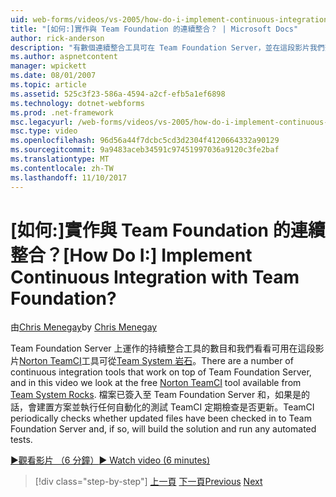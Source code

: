 ```yaml
---
uid: web-forms/videos/vs-2005/how-do-i-implement-continuous-integration-with-team-foundation
title: "[如何:]實作與 Team Foundation 的連續整合？ | Microsoft Docs"
author: rick-anderson
description: "有數個連續整合工具可在 Team Foundation Server，並在這段影片我們查看可用的 Norton TeamCI 工具逾時..."
ms.author: aspnetcontent
manager: wpickett
ms.date: 08/01/2007
ms.topic: article
ms.assetid: 525c3f23-586a-4594-a2cf-efb5a1ef6898
ms.technology: dotnet-webforms
ms.prod: .net-framework
msc.legacyurl: /web-forms/videos/vs-2005/how-do-i-implement-continuous-integration-with-team-foundation
msc.type: video
ms.openlocfilehash: 96d56a44f7dcbc5cd3d2304f4120664332a90129
ms.sourcegitcommit: 9a9483aceb34591c97451997036a9120c3fe2baf
ms.translationtype: MT
ms.contentlocale: zh-TW
ms.lasthandoff: 11/10/2017
---
```

<a name="how-do-i-implement-continuous-integration-with-team-foundation"></a><span data-ttu-id="a5f67-104">[如何:]實作與 Team Foundation 的連續整合？</span><span class="sxs-lookup"><span data-stu-id="a5f67-104">[How Do I:] Implement Continuous Integration with Team Foundation?</span></span>
====================
<span data-ttu-id="a5f67-105">由[Chris Menegay](https://twitter.com/CMenegay)</span><span class="sxs-lookup"><span data-stu-id="a5f67-105">by [Chris Menegay](https://twitter.com/CMenegay)</span></span>

<span data-ttu-id="a5f67-106">Team Foundation Server 上運作的持續整合工具的數目和我們看看可用在這段影片[Norton TeamCI](http://teamsystemrocks.com/files/12/tools/entry1018.aspx)工具可從[Team System 岩石](http://teamsystemrocks.com/)。</span><span class="sxs-lookup"><span data-stu-id="a5f67-106">There are a number of continuous integration tools that work on top of Team Foundation Server, and in this video we look at the free [Norton TeamCI](http://teamsystemrocks.com/files/12/tools/entry1018.aspx) tool available from [Team System Rocks](http://teamsystemrocks.com/).</span></span> <span data-ttu-id="a5f67-107">檔案已簽入至 Team Foundation Server 和，如果是的話，會建置方案並執行任何自動化的測試 TeamCI 定期檢查是否更新。</span><span class="sxs-lookup"><span data-stu-id="a5f67-107">TeamCI periodically checks whether updated files have been checked in to Team Foundation Server and, if so, will build the solution and run any automated tests.</span></span>

[<span data-ttu-id="a5f67-108">&#9654;觀看影片 （6 分鐘）</span><span class="sxs-lookup"><span data-stu-id="a5f67-108">&#9654; Watch video (6 minutes)</span></span>](https://channel9.msdn.com/Blogs/ASP-NET-Site-Videos/how-do-i-implement-continuous-integration-with-team-foundation)

>[!div class="step-by-step"]
<span data-ttu-id="a5f67-109">[上一頁](how-do-i-discover-application-changes-prior-to-deployment.md)
[下一頁](how-do-i-automate-testing-using-team-build.md)</span><span class="sxs-lookup"><span data-stu-id="a5f67-109">[Previous](how-do-i-discover-application-changes-prior-to-deployment.md)
[Next](how-do-i-automate-testing-using-team-build.md)</span></span>
